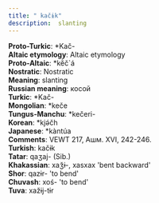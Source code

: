 ```yaml
---
title: " kačɨk"
description:  slanting
---
```


<strong>Proto-Turkic</strong>:  *Kač-<br>
<strong>Altaic etymology</strong>:  Altaic etymology<br>
<strong> Proto-Altaic</strong>:  *kĕ̀č`á<br>
<strong>Nostratic</strong>:  Nostratic<br>
<strong>Meaning</strong>:  slanting<br>
<strong>Russian meaning</strong>:  косой<br>
<strong>Turkic</strong>:  *Kač-<br>
<strong>Mongolian</strong>:  *keče<br>
<strong>Tungus-Manchu</strong>:  *kečeri-<br>
<strong>Korean</strong>:  *kjǝ́čh<br>
<strong>Japanese</strong>:  *kàntúa<br>
<strong>Comments</strong>:  VEWT 217, Ашм. XVI, 242-246.<br>
<strong>Turkish</strong>:  kačɨk<br>
<strong>Tatar</strong>:  qaʒaj- (Sib.)<br>
<strong>Khakassian</strong>:  xaǯɨ-, xasxax 'bent backward'<br>
<strong>Shor</strong>:  qazɨr- 'to bend'<br>
<strong>Chuvash</strong>:  xoś- 'to bend'<br>
<strong>Tuva</strong>:  xažɨj-tɨr<br>


